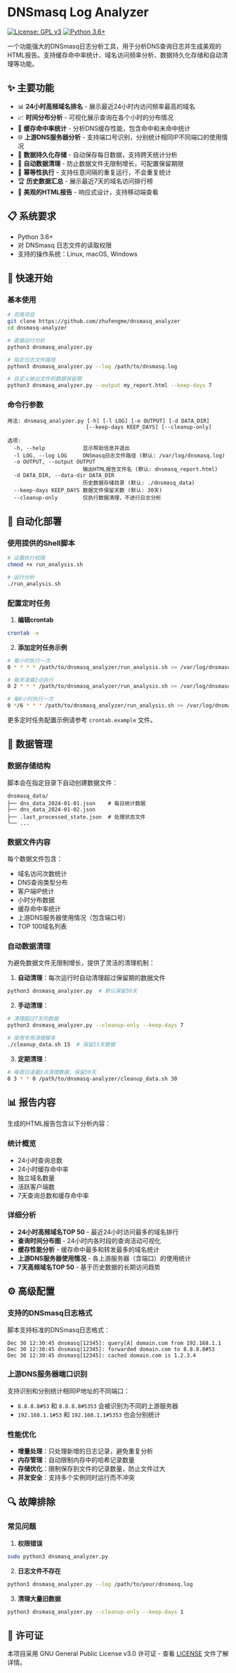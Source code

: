 # DNSmasq Log Analyzer

[![License: GPL v3](https://img.shields.io/badge/License-GPLv3-blue.svg)](https://www.gnu.org/licenses/gpl-3.0)
[![Python 3.6+](https://img.shields.io/badge/python-3.6+-blue.svg)](https://www.python.org/downloads/)

一个功能强大的DNSmasq日志分析工具，用于分析DNS查询日志并生成美观的HTML报告。支持缓存命中率统计、域名访问频率分析、数据持久化存储和自动清理等功能。

## ✨ 主要功能

- 📊 **24小时高频域名排名** - 展示最近24小时内访问频率最高的域名
- 📈 **时间分布分析** - 可视化展示查询在各个小时的分布情况
- 💾 **缓存命中率统计** - 分析DNS缓存性能，包含命中和未命中统计
- 🌐 **上游DNS服务器分析** - 支持端口号识别，分别统计相同IP不同端口的使用情况
- 💽 **数据持久化存储** - 自动保存每日数据，支持跨天统计分析
- 🧹 **自动数据清理** - 防止数据文件无限制增长，可配置保留期限
- 🔄 **幂等性执行** - 支持任意间隔的重复运行，不会重复统计
- 🏆 **历史数据汇总** - 展示最近7天的域名访问排行榜
- 🎨 **美观的HTML报告** - 响应式设计，支持移动端查看

## 📋 系统要求

- Python 3.6+
- 对 DNSmasq 日志文件的读取权限
- 支持的操作系统：Linux, macOS, Windows

## 🚀 快速开始

### 基本使用

```bash
# 克隆项目
git clone https://github.com/zhufengme/dnsmasq_analyzer
cd dnsmasq-analyzer

# 直接运行分析
python3 dnsmasq_analyzer.py

# 指定日志文件路径
python3 dnsmasq_analyzer.py --log /path/to/dnsmasq.log

# 自定义输出文件和数据保留期
python3 dnsmasq_analyzer.py --output my_report.html --keep-days 7
```

### 命令行参数

```
用法: dnsmasq_analyzer.py [-h] [-l LOG] [-o OUTPUT] [-d DATA_DIR] 
                         [--keep-days KEEP_DAYS] [--cleanup-only]

选项:
  -h, --help            显示帮助信息并退出
  -l LOG, --log LOG     DNSmasq日志文件路径 (默认: /var/log/dnsmasq.log)
  -o OUTPUT, --output OUTPUT
                        输出HTML报告文件名 (默认: dnsmasq_report.html)
  -d DATA_DIR, --data-dir DATA_DIR
                        历史数据存储目录 (默认: ./dnsmasq_data)
  --keep-days KEEP_DAYS 数据文件保留天数 (默认: 30天)
  --cleanup-only        仅执行数据清理，不进行日志分析
```

## 🔧 自动化部署

### 使用提供的Shell脚本

```bash
# 设置执行权限
chmod +x run_analysis.sh

# 运行分析
./run_analysis.sh
```

### 配置定时任务

1. **编辑crontab**
```bash
crontab -e
```

2. **添加定时任务示例**
```bash
# 每小时执行一次
0 * * * * /path/to/dnsmasq_analyzer/run_analysis.sh >> /var/log/dnsmasq_analyzer.log 2>&1

# 每天凌晨2点执行
0 2 * * * /path/to/dnsmasq_analyzer/run_analysis.sh >> /var/log/dnsmasq_analyzer.log 2>&1

# 每6小时执行一次
0 */6 * * * /path/to/dnsmasq_analyzer/run_analysis.sh >> /var/log/dnsmasq_analyzer.log 2>&1
```

更多定时任务配置示例请参考 `crontab.example` 文件。

## 💾 数据管理

### 数据存储结构

脚本会在指定目录下自动创建数据文件：

```
dnsmasq_data/
├── dns_data_2024-01-01.json    # 每日统计数据
├── dns_data_2024-01-02.json
├── .last_processed_state.json  # 处理状态文件
└── ...
```

### 数据文件内容

每个数据文件包含：
- 域名访问次数统计
- DNS查询类型分布
- 客户端IP统计
- 小时分布数据
- 缓存命中率统计
- 上游DNS服务器使用情况（包含端口号）
- TOP 100域名列表

### 自动数据清理

为避免数据文件无限制增长，提供了灵活的清理机制：

1. **自动清理**：每次运行时自动清理超过保留期的数据文件
```bash
python3 dnsmasq_analyzer.py  # 默认保留30天
```

2. **手动清理**：
```bash
# 清理超过7天的数据
python3 dnsmasq_analyzer.py --cleanup-only --keep-days 7

# 使用专用清理脚本
./cleanup_data.sh 15  # 保留15天数据
```

3. **定期清理**：
```bash
# 每周日凌晨3点清理数据，保留30天
0 3 * * 0 /path/to/dnsmasq-analyzer/cleanup_data.sh 30
```

## 📊 报告内容

生成的HTML报告包含以下分析内容：

### 统计概览
- 24小时查询总数
- 24小时缓存命中率
- 独立域名数量
- 活跃客户端数
- 7天查询总数和缓存命中率

### 详细分析
- **24小时高频域名TOP 50** - 最近24小时访问最多的域名排行
- **查询时间分布图** - 24小时内各时段的查询活动可视化
- **缓存性能分析** - 缓存命中最多和转发最多的域名统计
- **上游DNS服务器使用情况** - 各上游服务器（含端口）的使用统计
- **7天高频域名TOP 50** - 基于历史数据的长期访问趋势

## ⚙️ 高级配置

### 支持的DNSmasq日志格式

脚本支持标准的DNSmasq日志格式：
```
Dec 30 12:30:45 dnsmasq[12345]: query[A] domain.com from 192.168.1.1
Dec 30 12:30:45 dnsmasq[12345]: forwarded domain.com to 8.8.8.8#53
Dec 30 12:30:45 dnsmasq[12345]: cached domain.com is 1.2.3.4
```

### 上游DNS服务器端口识别

支持识别和分别统计相同IP地址的不同端口：
- `8.8.8.8#53` 和 `8.8.8.8#5353` 会被识别为不同的上游服务器
- `192.168.1.1#53` 和 `192.168.1.1#5353` 也会分别统计

### 性能优化

- **增量处理**：只处理新增的日志记录，避免重复分析
- **内存管理**：自动限制内存中的哈希记录数量
- **存储优化**：限制保存到文件的记录数量，防止文件过大
- **并发安全**：支持多个实例同时运行而不冲突

## 🔍 故障排除

### 常见问题

1. **权限错误**
```bash
sudo python3 dnsmasq_analyzer.py
```

2. **日志文件不存在**
```bash
python3 dnsmasq_analyzer.py --log /path/to/your/dnsmasq.log
```

3. **清理大量旧数据**
```bash
python3 dnsmasq_analyzer.py --cleanup-only --keep-days 1
```

## 📄 许可证

本项目采用 GNU General Public License v3.0 许可证 - 查看 [LICENSE](LICENSE) 文件了解详情。
